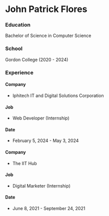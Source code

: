 # John Patrick Flores

### Education

Bachelor of Science in Computer Science

### School
Gordon College (2020 - 2024)


### Experience

#### Company
- Iphitech IT and Digital Solutions Corporation
#### Job
- Web Developer (Internship)
#### Date
- February 5, 2024 - May 3, 2024


#### Company
- The IIT Hub
#### Job
- Digital Marketer (Internship)
#### Date
- June 8, 2021 - September 24, 2021
